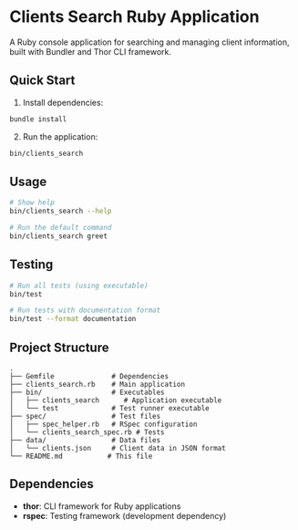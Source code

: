 # Clients Search Ruby Application

A Ruby console application for searching and managing client information, built with Bundler and Thor CLI framework.

## Quick Start

1. Install dependencies:
```bash
bundle install
```

2. Run the application:
```bash
bin/clients_search
```

## Usage

```bash
# Show help
bin/clients_search --help

# Run the default command
bin/clients_search greet
```

## Testing

```bash
# Run all tests (using executable)
bin/test

# Run tests with documentation format
bin/test --format documentation
```

## Project Structure

```
.
├── Gemfile              # Dependencies
├── clients_search.rb    # Main application
├── bin/                 # Executables
│   ├── clients_search      # Application executable
│   └── test             # Test runner executable
├── spec/                # Test files
│   ├── spec_helper.rb   # RSpec configuration
│   └── clients_search_spec.rb # Tests
├── data/                # Data files
│   └── clients.json     # Client data in JSON format
└── README.md           # This file
```

## Dependencies

- **thor**: CLI framework for Ruby applications
- **rspec**: Testing framework (development dependency)
